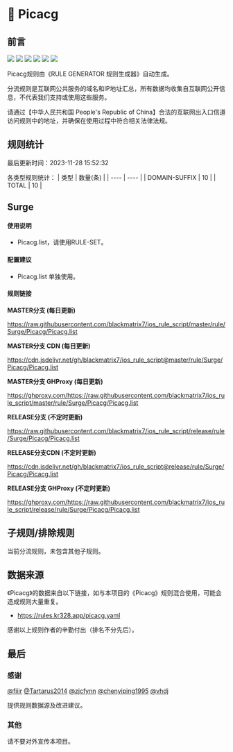 # 🧸 Picacg

## 前言

![](https://shields.io/badge/-移除重复规则-ff69b4) ![](https://shields.io/badge/-DOMAIN与DOMAIN--SUFFIX合并-green) ![](https://shields.io/badge/-DOMAIN--SUFFIX间合并-critical) ![](https://shields.io/badge/-DOMAIN与DOMAIN--KEYWORD合并-9cf) ![](https://shields.io/badge/-DOMAIN--SUFFIX与DOMAIN--KEYWORD合并-blue) ![](https://shields.io/badge/-IP--CIDR(6)合并-blueviolet) 

Picacg规则由《RULE GENERATOR 规则生成器》自动生成。

分流规则是互联网公共服务的域名和IP地址汇总，所有数据均收集自互联网公开信息，不代表我们支持或使用这些服务。

请通过【中华人民共和国 People's Republic of China】合法的互联网出入口信道访问规则中的地址，并确保在使用过程中符合相关法律法规。

## 规则统计

最后更新时间：2023-11-28 15:52:32

各类型规则统计：
| 类型 | 数量(条)  | 
| ---- | ----  |
| DOMAIN-SUFFIX | 10  | 
| TOTAL | 10  | 


## Surge 

#### 使用说明
- Picacg.list，请使用RULE-SET。

#### 配置建议
- Picacg.list 单独使用。

#### 规则链接
**MASTER分支 (每日更新)**

https://raw.githubusercontent.com/blackmatrix7/ios_rule_script/master/rule/Surge/Picacg/Picacg.list

**MASTER分支 CDN (每日更新)**

https://cdn.jsdelivr.net/gh/blackmatrix7/ios_rule_script@master/rule/Surge/Picacg/Picacg.list

**MASTER分支 GHProxy (每日更新)**

https://ghproxy.com/https://raw.githubusercontent.com/blackmatrix7/ios_rule_script/master/rule/Surge/Picacg/Picacg.list

**RELEASE分支 (不定时更新)**

https://raw.githubusercontent.com/blackmatrix7/ios_rule_script/release/rule/Surge/Picacg/Picacg.list

**RELEASE分支CDN (不定时更新)**

https://cdn.jsdelivr.net/gh/blackmatrix7/ios_rule_script@release/rule/Surge/Picacg/Picacg.list

**RELEASE分支 GHProxy (不定时更新)**

https://ghproxy.com/https://raw.githubusercontent.com/blackmatrix7/ios_rule_script/release/rule/Surge/Picacg/Picacg.list

## 子规则/排除规则


当前分流规则，未包含其他子规则。

## 数据来源

《Picacg》的数据来自以下链接，如与本项目的《Picacg》规则混合使用，可能会造成规则大量重复。

- https://rules.kr328.app/picacg.yaml


感谢以上规则作者的辛勤付出（排名不分先后）。

## 最后

### 感谢

[@fiiir](https://github.com/fiiir) [@Tartarus2014](https://github.com/Tartarus2014) [@zjcfynn](https://github.com/zjcfynn) [@chenyiping1995](https://github.com/chenyiping1995) [@vhdj](https://github.com/vhdj)

提供规则数据源及改进建议。

### 其他

请不要对外宣传本项目。